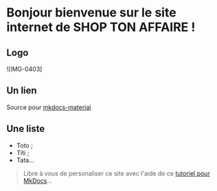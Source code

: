 # Bonjour bienvenue sur le site internet de SHOP TON AFFAIRE !
## Logo

![IMG-0403]

## Un lien
Source pour [mkdocs-material](https://squidfunk.github.io/mkdocs-material/)

## Une liste
- Toto ;
- Titi ;
- Tata...

> Libre à vous de personaliser ce site avec l'aide de ce [tutoriel pour MkDocs](https://github.com/ericECmorlaix/adn-Tutoriel_site_web)...

